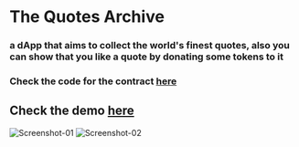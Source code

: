 # The Quotes Archive

### a dApp that aims to collect the world's finest quotes, also you can show that you like a quote by donating some tokens to it
### Check the code for the contract [here](https://github.com/omarr45/near-101-contract)

## Check the demo [here](https://omarr45.github.io/quotes-archive/)

![Screenshot-01](https://user-images.githubusercontent.com/58887202/182913382-72c518f5-f1c1-493e-8496-50c863046b5f.png)
![Screenshot-02](https://user-images.githubusercontent.com/58887202/185799476-0bb5f0bb-b89f-40a6-8d33-008c584a8671.png)
